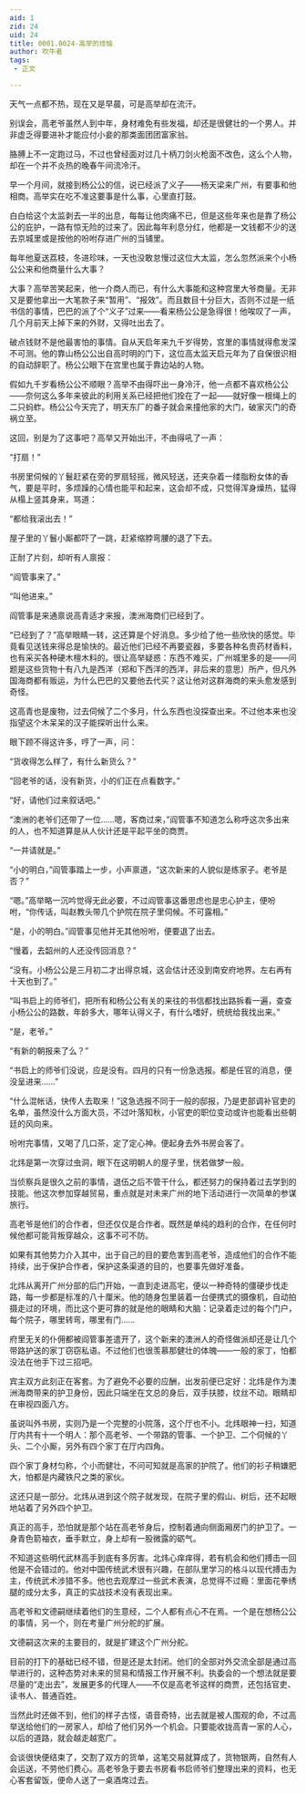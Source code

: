 ```yaml
---
aid: 1
zid: 24
uid: 24
title: 0001.0024-高举的烦恼
author: 吹牛者
tags: 
 - 正文

---
```




  天气一点都不热，现在又是早晨，可是高举却在流汗。

  别误会，高老爷虽然人到中年，身材难免有些发福，却还是很健壮的一个男人。并非虚乏得要进补才能应付小妾的那类面团团富家翁。

  胳膊上不一定跑过马，不过也曾经面对过几十柄刀剑火枪面不改色，这么个人物，却在一个并不炎热的晚春午间流冷汗。

  早一个月间，就接到杨公公的信，说已经派了义子——杨天梁来广州，有要事和他相商。高举实在吃不准这要事是什么事，心里直打鼓。

  白白给这个太监剥去一半的出息，每每让他肉痛不已，但是这些年来也是靠了杨公公的庇护，一路有惊无险的过来了。因此每年利息分红，他都是一文钱都不少的送去京城里或是按他的吩咐存进广州的当铺里。

  每年他夏送荔枝，冬进珍味，一天也没敢怠慢过这位大太监，怎么忽然派来个小杨公公来和他商量什么大事？

  大事？高举苦笑起来，他一介商人而已，有什么大事能和这种宫里大爷商量。无非又是要他拿出一大笔款子来“暂用”、“报效”。而且数目十分巨大，否则不过是一纸书信的事情，巴巴的派了个“义子”过来——看来杨公公是急得很！他唉叹了一声，几个月前天上掉下来的外财，又得吐出去了。

  破点钱财不是他最害怕的事情。自从天启年来九千岁得势，宫里的事情就得愈发深不可测。他的靠山杨公公出自高时明的门下，这位高太监天启元年为了自保很识相的自动辞职了。杨公公眼下在宫里也属于靠边站的人物。

  假如九千岁看杨公公不顺眼？高举不由得吓出一身冷汗，他一点都不喜欢杨公公——奈何这么多年来彼此的利用关系已经把他们拴在了一起——就好像一根绳上的二只蚂蚱。杨公公今天完了，明天东厂的番子就会来撞他家的大门，破家灭门的奇祸立至。

  这回，别是为了这事吧？高举又开始出汗，不由得吼了一声：

  “打扇！”

  书房里伺候的丫鬟赶紧在旁的罗扇轻摇，微风轻送，还夹杂着一缕脂粉女体的香气，要是平时，多烦躁的心情也能平和起来，这会却不成，只觉得浑身燥热，猛得从榻上竖其身来，骂道：

  “都给我滚出去！”

  屋子里的丫鬟小厮都吓了一跳，赶紧缩脖弯腰的退了下去。

  正耐了片刻，却听有人禀报：

  “阎管事来了。”

  “叫他进来。”

  阎管事是来通禀说高青适才来报，澳洲海商们已经到了。

  “已经到了？”高举眼睛一转，这还算是个好消息。多少给了他一些欣快的感觉。毕竟看见送钱来得总是愉快的。最近他们已经不再要瓷器，多要各种名贵药材香料，也有采买各种硬木檀木料的。很让高举疑惑：东西不难买，广州城里多的是——问题是这些货物十有八九是西洋（郑和下西洋的西洋，非后来的意思）所产，但凡外国海商都有贩运，为什么巴巴的又要他去代买？这让他对这群海商的来头愈发感到奇怪。

  这高青也是废物，过去伺候了二个多月，什么东西也没探查出来。不过他本来也没指望这个木呆呆的汉子能探听出什么来。

  眼下顾不得这许多，哼了一声，问：

  “货收得怎么样了，有什么新货么？”

  “回老爷的话，没有新货，小的们正在点看数字。”

  “好，请他们过来叙话吧。”

  “澳洲的老爷们还带了一位……嗯，客商过来，”阎管事不知道怎么称呼这次多出来的人，也不知道算是从人伙计还是平起平坐的商贾。

  “一并请就是。”

  “小的明白，”阎管事踏上一步，小声禀道，“这次新来的人貌似是练家子。老爷是否？”

  “嗯。”高举略一沉吟觉得无此必要，不过阎管事这番思虑也是忠心护主，便吩咐，“你传话，叫赵教头带几个护院在院子里伺候。不可露相。”

  “是，小的明白。”阎管事见他并无其他吩咐，便要退了出去。

  “慢着，去韶州的人还没传回消息？”

  “没有。小杨公公是三月初二才出得京城，这会估计还没到南安府地界。左右再有十天也到了。”

  “叫书启上的师爷们，把所有和杨公公有关的来往的书信都找出路拆看一遍，查查小杨公公的路数，年龄多大，哪年认得义子，有什么嗜好，统统给我找出来。”

  “是，老爷。”

  “有新的朝报来了么？”

  “书启上的师爷们没说，应是没有。四月的只有一份急选报。都是任官的消息，便没呈进来……”

  “什么混帐话，快传人去取来！”这急选报不同于一般的邸报，乃是吏部调补官吏的名单，虽然没什么方面大员，不过叶落知秋，小官吏的职位变动或许也能看出些朝廷的风向来。

  吩咐完事情，又喝了几口茶，定了定心神。便起身去外书房会客了。

  北炜是第一次穿过虫洞，眼下在这明朝人的屋子里，恍若做梦一般。

  当侦察兵是很久之前的事情，退伍之后不管干什么，都还努力的保持着过去学到的技能。他这次参加穿越贸易，重点就是对未来广州的地下活动进行一次简单的参谋旅行。

  高老爷是他们的合作者，但还仅仅是合作者。既然是单纯的趋利的合作，在任何时候他都可能背叛穿越众，这事不可不防。

  如果有其他势力介入其中，出于自己的目的要危害到高老爷，造成他们的合作不能持续，出于保护合作者，保护这条渠道的目的，也要事先做好准备。

  北炜从离开广州分部的后门开始，一直到走进高宅，便以一种奇特的僵硬步伐走路，每一步都是标准的八十厘米。他的随身包里装着一台便携式的摄像机，自动拍摄走过的环境，而比这个更可靠的就是他的眼睛和大脑：记录着走过的每个门户，每个院子，哪里转弯，哪里有门……

  府里无关的仆佣都被阎管事差遣开了，这个新来的澳洲人的奇怪做派却还是让几个带路护送的家丁窃窃私语。不过他们也很羡慕那健壮的体魄——一般的家丁，怕都没法在他手下过三招吧。

  宾主双方此刻正在客套。为了避免不必要的应酬，出发前便已定好：北炜是作为澳洲海商带来的护卫身份，因此只端坐在文总的身后，双手扶膝，纹丝不动。眼睛却在审视四面八方。

  虽说叫外书房，实则乃是一个完整的小院落，这个厅也不小。北炜眼神一扫，知道厅内共有十一个明人：那个高老爷、一个带路的管事、一个护卫、二个伺候的丫头、二个小厮，另外有四个家丁在厅内四角。

  四个家丁身材匀称，个小而健壮，不问可知就是高家的护院了。他们的衫子稍嫌肥大，怕都是内藏铁尺之类的家伙。

  这还只是一部分。北炜从进到这个院子就发现，在院子里的假山、树后，还不起眼地站着了另外四个护卫。

  真正的高手，恐怕就是那个站在高老爷身后，控制着通向侧面厢房门的护卫了。一身青色箭袖衣，垂手默立，身上却有一股微露的砺气。

  不知道这些明代武林高手到底有多厉害。北炜心痒痒得，若有机会和他们搏击一回他是不会错过的。他对中国传统武术很有兴趣，在部队里学习的格斗以现代搏击为主，传统武术涉猎不多。他也去观摩过一些武术表演，总觉得不过瘾：里面花拳绣腿的成分太多，真正的实战技术没有表现出来。

  高老爷和文德嗣继续着他们的生意经，二个人都有点心不在焉。一个是在想杨公公的事情，另一个，则在考量广州分舵的扩展。

  文德嗣这次来的主要目的，就是扩建这个广州分舵。

  目前的打下的基础已经不错，但是还是太封闭。他们的全部对外交流全部是通过高举进行的，这种态势对未来的贸易和情报工作开展不利。执委会的一个想法就是要尽量的“走出去”，发展更多的代理人——不仅是高老爷这样的商贾，还包括官吏、读书人、普通百姓。

  当然此时还做不到，他们的样子古怪，语音奇特，出去就是被人围观的命，不过高举送给他们的一房家人，却给了他们另外一个机会。只要能收拢高青一家的人心，以后的道路，就会越走越宽广。

  会谈很快便结束了，交割了双方的货单，这笔交易就算成了，货物银两，自然有人会运送，不劳他们费心。高老爷急于要去书房看书启师爷们整理出来的资料，也无心客套留饭，便命人送了一桌酒席过去。



